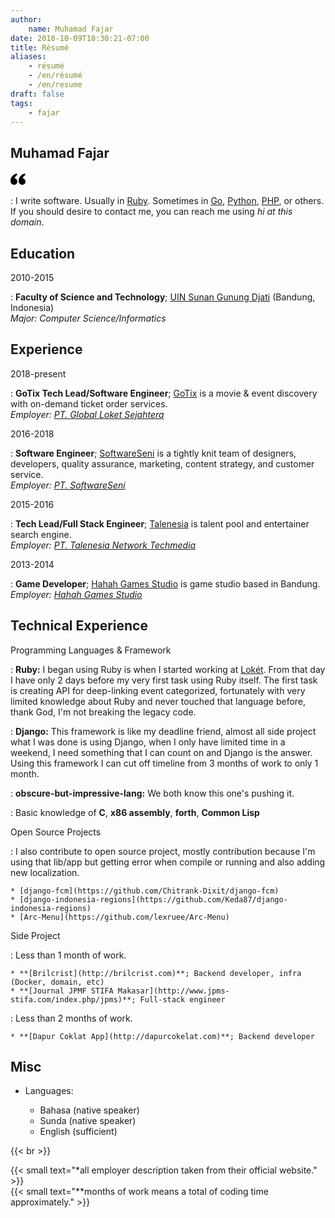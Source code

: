 ```yaml
---
author:
    name: Muhamad Fajar
date: 2018-10-09T18:30:21-07:00
title: Résumé
aliases:
    - résumé
    - /en/résumé
    - /en/resume
draft: false
tags:
    - fajar
---
```


Muhamad Fajar
-------------
<svg xmlns="http://www.w3.org/2000/svg" width="24" height="24" viewBox="0 0 24 24"><path d="M13 14.725c0-5.141 3.892-10.519 10-11.725l.984 2.126c-2.215.835-4.163 3.742-4.38 5.746 2.491.392 4.396 2.547 4.396 5.149 0 3.182-2.584 4.979-5.199 4.979-3.015 0-5.801-2.305-5.801-6.275zm-13 0c0-5.141 3.892-10.519 10-11.725l.984 2.126c-2.215.835-4.163 3.742-4.38 5.746 2.491.392 4.396 2.547 4.396 5.149 0 3.182-2.584 4.979-5.199 4.979-3.015 0-5.801-2.305-5.801-6.275z"/></svg>

:   I write software. Usually in [Ruby][ruby]. Sometimes in [Go][go], [Python][python], [PHP][php], or others.
    If you should desire to contact me, you can reach me using *hi at this domain*.

Education
---------
2010-2015

:   **Faculty of Science and Technology**; [UIN Sunan Gunung Djati][uin] (Bandung, Indonesia)\
    *Major: Computer Science/Informatics*

Experience
-----------
2018-present

:   **GoTix Tech Lead/Software Engineer**; [GoTix][gotix] is a movie &
    event discovery with on-demand ticket order services.\
    *Employer: [PT. Global Loket Sejahtera][loket]*

2016-2018

:   **Software Engineer**; [SoftwareSeni][softwareseni] is a tightly
    knit team of designers, developers, quality assurance, marketing, content
    strategy, and customer service.\
    *Employer: [PT. SoftwareSeni][softwareseni]*

2015-2016

:   **Tech Lead/Full Stack Engineer**; [Talenesia][talenesia] is
    talent pool and entertainer search engine.\
    *Employer: [PT. Talenesia Network Techmedia][talenesia]*

2013-2014

:   **Game Developer**; [Hahah Games Studio][hahah] is game
    studio based in Bandung.\
    *Employer: [Hahah Games Studio][hahah]*

Technical Experience
---------------------
Programming Languages & Framework

:   **Ruby:** I began using Ruby is when I started working at [Lokét][loket].
    From that day I have only 2 days before my very first task using Ruby itself.
    The first task is creating API for deep-linking event categorized, fortunately
    with very limited knowledge about Ruby and never touched that language before,
    thank God, I'm not breaking the legacy code.

:   **Django:** This framework is like my deadline friend, almost all side project
    what I was done is using Django, when I only have limited time in a weekend, I need
    something that I can count on and Django is the answer. Using this framework I can
    cut off timeline from 3 months of work to only 1 month.

:   **obscure-but-impressive-lang:** We both know this one's pushing
    it.

:   Basic knowledge of **C**, **x86 assembly**, **forth**, **Common Lisp**

Open Source Projects

:   I also contribute to open source project, mostly contribution because I'm
    using that lib/app but getting error when compile or running and also adding
    new localization.
    
    * [django-fcm](https://github.com/Chitrank-Dixit/django-fcm)
    * [django-indonesia-regions](https://github.com/Keda87/django-indonesia-regions)
    * [Arc-Menu](https://github.com/lexruee/Arc-Menu)

Side Project

:   Less than 1 month of work.

    * **[Brilcrist](http://brilcrist.com)**; Backend developer, infra (Docker, domain, etc)   
    * **[Journal JPMF STIFA Makasar](http://www.jpms-stifa.com/index.php/jpms)**; Full-stack engineer
    
:   Less than 2 months of work.

    * **[Dapur Coklat App](http://dapurcokelat.com)**; Backend developer

[ref]: https://github.com/githubuser/superlongprojectname

Misc
----
* Languages:

    * Bahasa (native speaker)
    * Sunda (native speaker)
    * English (sufficient)


{{< br >}}

{{< small text="*all employer description taken from their official website." >}}\
{{< small text="**months of work means a total of coding time approximately." >}}

[ruby]: https://www.ruby-lang.org/en/
[python]: https://www.python.org
[go]: https://golang.org
[php]: https://www.php.net
[uin]: https://uinsgd.ac.id
[gotix]: https://go-tix.id
[loket]: https://loket.com
[softwareseni]: https://softwareseni.co.id
[talenesia]: https://www.talenesia.com
[hahah]: https://www.hahahgames.com
